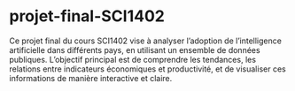 # projet-final-SCI1402
Ce projet final du cours SCI1402 vise à analyser l’adoption de l’intelligence artificielle dans différents pays, en utilisant un ensemble de données publiques. L’objectif principal est de comprendre les tendances, les relations entre indicateurs économiques et productivité, et de visualiser ces informations de manière interactive et claire.
